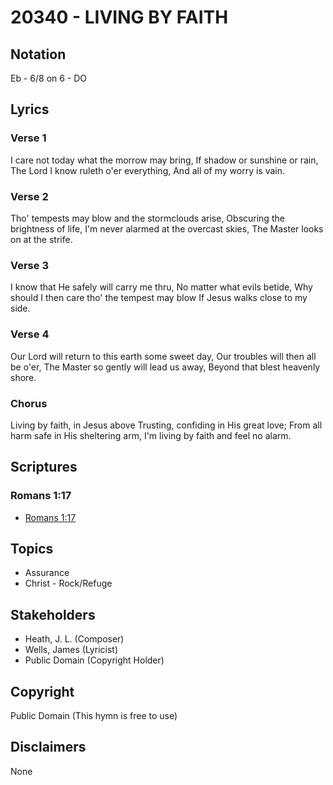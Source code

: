 # 20340 - LIVING BY FAITH

## Notation

Eb - 6/8 on 6 - DO

## Lyrics

### Verse 1

I care not today what the morrow may bring, If shadow or sunshine or rain, The Lord I know ruleth o'er everything, And all of my worry is vain.

### Verse 2

Tho' tempests may blow and the stormclouds arise, Obscuring the brightness of life, I'm never alarmed at the overcast skies, The Master looks on at the strife. 

### Verse 3

I know that He safely will carry me thru, No matter what evils betide, Why should I then care tho' the tempest may blow If Jesus walks close to my side. 

### Verse 4

Our Lord will return to this earth some sweet day, Our troubles will then all be o'er, The Master so gently will lead us away, Beyond that blest heavenly shore.  

### Chorus

Living by faith, in Jesus above Trusting, confiding in His great love; From all harm safe in His sheltering arm, I'm living by faith and feel no alarm.


## Scriptures

### Romans 1:17

- [Romans 1:17](https://www.biblegateway.com/passage/?search=Romans%201%3A17)


## Topics

- Assurance
- Christ - Rock/Refuge

## Stakeholders

- Heath, J. L. (Composer)
- Wells, James (Lyricist)
- Public Domain (Copyright Holder)

## Copyright

Public Domain
(This hymn is free to use)

## Disclaimers

None

